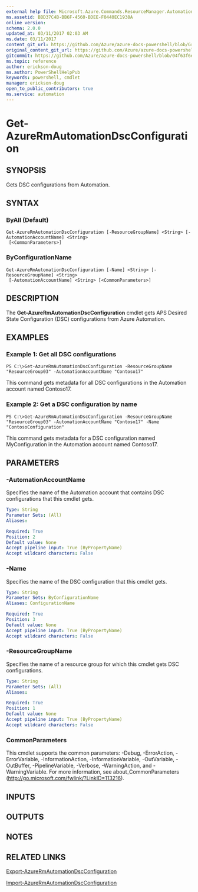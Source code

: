 ```yaml
---
external help file: Microsoft.Azure.Commands.ResourceManager.Automation.dll-Help.xml
ms.assetid: BBD37C4B-BB6F-4560-BDEE-F0440EC1938A
online version:
schema: 2.0.0
updated_at: 03/11/2017 02:03 AM
ms.date: 03/11/2017
content_git_url: https://github.com/Azure/azure-docs-powershell/blob/Graham71298/azureps-cmdlets-docs/ResourceManager/AzureRM.Automation/v2.7.0/Get-AzureRmAutomationDscConfiguration.md
original_content_git_url: https://github.com/Azure/azure-docs-powershell/blob/Graham71298/azureps-cmdlets-docs/ResourceManager/AzureRM.Automation/v2.7.0/Get-AzureRmAutomationDscConfiguration.md
gitcommit: https://github.com/Azure/azure-docs-powershell/blob/04f63f6e685743ace2c57eb157574e34e8610b1c
ms.topic: reference
author: erickson-doug
ms.author: PowerShellHelpPub
keywords: powershell, cmdlet
manager: erickson-doug
open_to_public_contributors: true
ms.service: automation
---
```


# Get-AzureRmAutomationDscConfiguration

## SYNOPSIS
Gets DSC configurations from Automation.

## SYNTAX

### ByAll (Default)
```
Get-AzureRmAutomationDscConfiguration [-ResourceGroupName] <String> [-AutomationAccountName] <String>
 [<CommonParameters>]
```

### ByConfigurationName
```
Get-AzureRmAutomationDscConfiguration [-Name] <String> [-ResourceGroupName] <String>
 [-AutomationAccountName] <String> [<CommonParameters>]
```

## DESCRIPTION
The **Get-AzureRmAutomationDscConfiguration** cmdlet gets APS Desired State Configuration (DSC) configurations from Azure Automation.

## EXAMPLES

### Example 1: Get all DSC configurations
```
PS C:\>Get-AzureRmAutomationDscConfiguration -ResourceGroupName "ResourceGroup03" -AutomationAccountName "Contoso17"
```

This command gets metadata for all DSC configurations in the Automation account named Contoso17.

### Example 2: Get a DSC configuration by name
```
PS C:\>Get-AzureRmAutomationDscConfiguration -ResourceGroupName "ResourceGroup03" -AutomationAccountName "Contoso17" -Name "ContosoConfiguration"
```

This command gets metadata for a DSC configuration named MyConfiguration in the Automation account named Contoso17.

## PARAMETERS

### -AutomationAccountName
Specifies the name of the Automation account that contains DSC configurations that this cmdlet gets.

```yaml
Type: String
Parameter Sets: (All)
Aliases: 

Required: True
Position: 2
Default value: None
Accept pipeline input: True (ByPropertyName)
Accept wildcard characters: False
```

### -Name
Specifies the name of the DSC configuration that this cmdlet gets.

```yaml
Type: String
Parameter Sets: ByConfigurationName
Aliases: ConfigurationName

Required: True
Position: 3
Default value: None
Accept pipeline input: True (ByPropertyName)
Accept wildcard characters: False
```

### -ResourceGroupName
Specifies the name of a resource group for which this cmdlet gets DSC configurations.

```yaml
Type: String
Parameter Sets: (All)
Aliases: 

Required: True
Position: 1
Default value: None
Accept pipeline input: True (ByPropertyName)
Accept wildcard characters: False
```

### CommonParameters
This cmdlet supports the common parameters: -Debug, -ErrorAction, -ErrorVariable, -InformationAction, -InformationVariable, -OutVariable, -OutBuffer, -PipelineVariable, -Verbose, -WarningAction, and -WarningVariable. For more information, see about_CommonParameters (http://go.microsoft.com/fwlink/?LinkID=113216).

## INPUTS

## OUTPUTS

## NOTES

## RELATED LINKS

[Export-AzureRmAutomationDscConfiguration](./Export-AzureRmAutomationDscConfiguration.md)

[Import-AzureRmAutomationDscConfiguration](./Import-AzureRmAutomationDscConfiguration.md)


